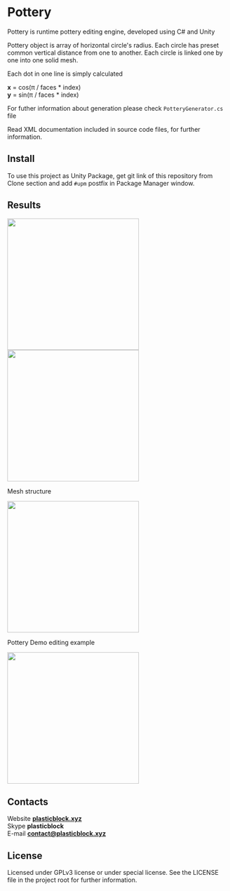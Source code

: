 # Pottery

Pottery is runtime pottery editing engine, developed using C# and Unity

Pottery object is array of horizontal circle's radius. Each circle has preset common vertical distance from one to another. Each circle is linked one by one into one solid mesh.

Each dot in one line is simply calculated

**x** = cos(π / faces * index)
<br>**y** = sin(π / faces * index)

For futher information about generation please check `PotteryGenerator.cs` file

Read XML documentation included in source code files, for further information.

## Install

To use this project as Unity Package, get git link of this repository from Clone section and add `#upm` postfix in Package Manager window.

## Results
<p>
<img src="http://plasticblock.xyz/projects/pottery/example.png" height=300>
<img src="http://plasticblock.xyz/projects/pottery/objectsExample.png" height=300>
</p>

Mesh structure
<p>
<img src="http://plasticblock.xyz/projects/pottery/meshStructure.png" height=300>
</p>

Pottery Demo editing example
<p>
<img src="http://plasticblock.xyz/projects/pottery/editingSample.gif" height=300>
</p>

## Contacts
Website **<a href="http://plasticblock.xyz/">plasticblock.xyz</a>**
<br>Skype **plasticblock**
<br>E-mail **<a href="mailto: contact@plasticblock.xyz">contact@plasticblock.xyz</a>**

## License
Licensed under GPLv3 license or under special license.
See the LICENSE file in the project root for further information.
